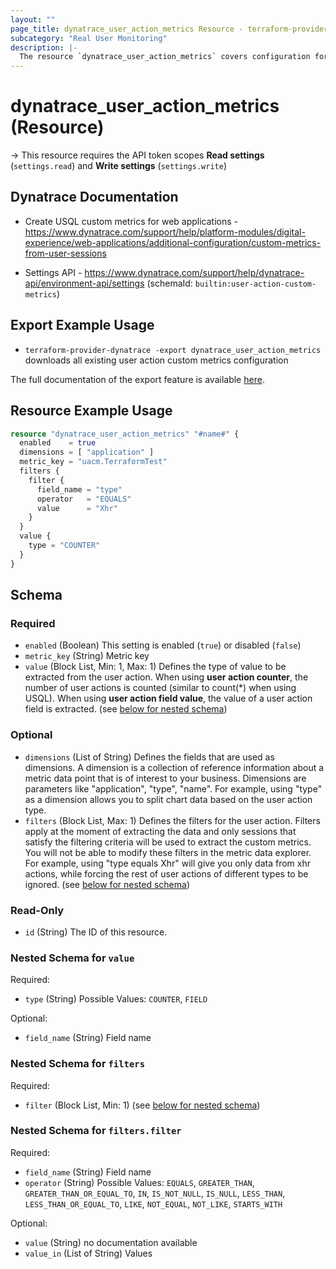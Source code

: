```yaml
---
layout: ""
page_title: dynatrace_user_action_metrics Resource - terraform-provider-dynatrace"
subcategory: "Real User Monitoring"
description: |-
  The resource `dynatrace_user_action_metrics` covers configuration for user action custom metrics
---
```


# dynatrace_user_action_metrics (Resource)

-> This resource requires the API token scopes **Read settings** (`settings.read`) and **Write settings** (`settings.write`)

## Dynatrace Documentation

- Create USQL custom metrics for web applications - https://www.dynatrace.com/support/help/platform-modules/digital-experience/web-applications/additional-configuration/custom-metrics-from-user-sessions

- Settings API - https://www.dynatrace.com/support/help/dynatrace-api/environment-api/settings (schemaId: `builtin:user-action-custom-metrics`)

## Export Example Usage

- `terraform-provider-dynatrace -export dynatrace_user_action_metrics` downloads all existing user action custom metrics configuration

The full documentation of the export feature is available [here](https://dt-url.net/h203qmc).

## Resource Example Usage

```terraform
resource "dynatrace_user_action_metrics" "#name#" {
  enabled    = true
  dimensions = [ "application" ]
  metric_key = "uacm.TerraformTest"
  filters {
    filter {
      field_name = "type"
      operator   = "EQUALS"
      value      = "Xhr"
    }
  }
  value {
    type = "COUNTER"
  }
}
```

<!-- schema generated by tfplugindocs -->
## Schema

### Required

- `enabled` (Boolean) This setting is enabled (`true`) or disabled (`false`)
- `metric_key` (String) Metric key
- `value` (Block List, Min: 1, Max: 1) Defines the type of value to be extracted from the user action. When using **user action counter**, the number of user actions is counted (similar to count(*) when using USQL). When using **user action field value**, the value of a user action field is extracted. (see [below for nested schema](#nestedblock--value))

### Optional

- `dimensions` (List of String) Defines the fields that are used as dimensions. A dimension is a collection of reference information about a metric data point that is of interest to your business. Dimensions are parameters like "application", "type", "name". For example, using "type" as a dimension allows you to split chart data based on the user action type.
- `filters` (Block List, Max: 1) Defines the filters for the user action. Filters apply at the moment of extracting the data and only sessions that satisfy the filtering criteria will be used to extract the custom metrics. You will not be able to modify these filters in the metric data explorer. For example, using "type equals Xhr" will give you only data from xhr actions, while forcing the rest of user actions of different types to be ignored. (see [below for nested schema](#nestedblock--filters))

### Read-Only

- `id` (String) The ID of this resource.

<a id="nestedblock--value"></a>
### Nested Schema for `value`

Required:

- `type` (String) Possible Values: `COUNTER`, `FIELD`

Optional:

- `field_name` (String) Field name


<a id="nestedblock--filters"></a>
### Nested Schema for `filters`

Required:

- `filter` (Block List, Min: 1) (see [below for nested schema](#nestedblock--filters--filter))

<a id="nestedblock--filters--filter"></a>
### Nested Schema for `filters.filter`

Required:

- `field_name` (String) Field name
- `operator` (String) Possible Values: `EQUALS`, `GREATER_THAN`, `GREATER_THAN_OR_EQUAL_TO`, `IN`, `IS_NOT_NULL`, `IS_NULL`, `LESS_THAN`, `LESS_THAN_OR_EQUAL_TO`, `LIKE`, `NOT_EQUAL`, `NOT_LIKE`, `STARTS_WITH`

Optional:

- `value` (String) no documentation available
- `value_in` (List of String) Values
 